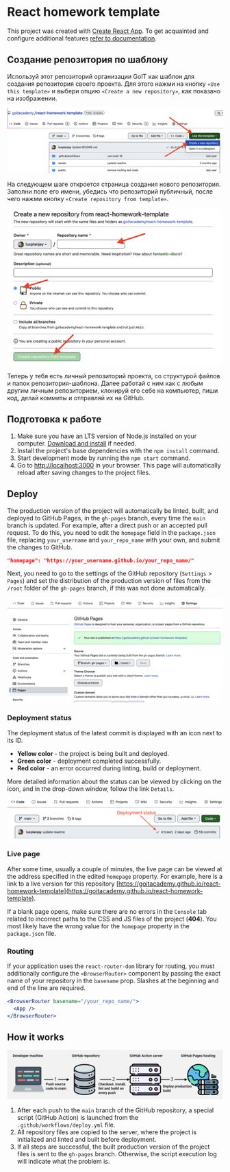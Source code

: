 # React homework template

This project was created with
[Create React App](https://github.com/facebook/create-react-app). To get
acquainted and configure additional features
[refer to documentation](https://facebook.github.io/create-react-app/docs/getting-started).

## Создание репозитория по шаблону

Используй этот репозиторий организации GoIT как шаблон для создания репозитория
своего проекта. Для этого нажми на кнопку `«Use this template»` и выбери опцию
`«Create a new repository»`, как показано на изображении.

![Creating repo from a template step 1](./assets/template-step-1.png)

На следующем шаге откроется страница создания нового репозитория. Заполни поле
его имени, убедись что репозиторий публичный, после чего нажми кнопку
`«Create repository from template»`.

![Creating repo from a template step 2](./assets/template-step-2.png)

Теперь у тебя есть личный репозиторий проекта, со структурой файлов и папок
репозитория-шаблона. Далее работай с ним как с любым другим личным репозиторием,
клонируй его себе на компьютер, пиши код, делай коммиты и отправляй их на
GitHub.


## Подготовка к работе

1. Make sure you have an LTS version of Node.js installed on your computer.
   [Download and install](https://nodejs.org/en/) if needed.
2. Install the project's base dependencies with the `npm install` command.
3. Start development mode by running the `npm start` command.
4. Go to [http://localhost:3000](http://localhost:3000) in your browser. This
   page will automatically reload after saving changes to the project files.

## Deploy

The production version of the project will automatically be linted, built, and
deployed to GitHub Pages, in the `gh-pages` branch, every time the `main` branch
is updated. For example, after a direct push or an accepted pull request. To do
this, you need to edit the `homepage` field in the `package.json` file,
replacing `your_username` and `your_repo_name` with your own, and submit the
changes to GitHub.

```json
"homepage": "https://your_username.github.io/your_repo_name/"
```

Next, you need to go to the settings of the GitHub repository (`Settings` >
`Pages`) and set the distribution of the production version of files from the
`/root` folder of the `gh-pages` branch, if this was not done automatically.

![GitHub Pages settings](./assets/repo-settings.png)

### Deployment status

The deployment status of the latest commit is displayed with an icon next to its
ID.

- **Yellow color** - the project is being built and deployed.
- **Green color** - deployment completed successfully.
- **Red color** - an error occurred during linting, build or deployment.

More detailed information about the status can be viewed by clicking on the
icon, and in the drop-down window, follow the link `Details`.

![Deployment status](./assets/deploy-status.png)

### Live page

After some time, usually a couple of minutes, the live page can be viewed at the
address specified in the edited `homepage` property. For example, here is a link
to a live version for this repository
[https://goitacademy.github.io/react-homework-template](https://goitacademy.github.io/react-homework-template).

If a blank page opens, make sure there are no errors in the `Console` tab
related to incorrect paths to the CSS and JS files of the project (**404**). You
most likely have the wrong value for the `homepage` property in the
`package.json` file.

### Routing

If your application uses the `react-router-dom` library for routing, you must
additionally configure the `<BrowserRouter>` component by passing the exact name
of your repository in the `basename` prop. Slashes at the beginning and end of
the line are required.

```jsx
<BrowserRouter basename="/your_repo_name/">
  <App />
</BrowserRouter>
```

## How it works

![How it works](./assets/how-it-works.png)

1. After each push to the `main` branch of the GitHub repository, a special
   script (GitHub Action) is launched from the `.github/workflows/deploy.yml`
   file.
2. All repository files are copied to the server, where the project is
   initialized and linted and built before deployment.
3. If all steps are successful, the built production version of the project
   files is sent to the `gh-pages` branch. Otherwise, the script execution log
   will indicate what the problem is.

